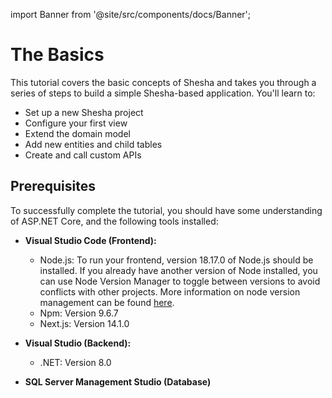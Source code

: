 import Banner from '@site/src/components/docs/Banner';

# The Basics

This tutorial covers the basic concepts of Shesha and takes you through a series of steps to build a simple Shesha-based application. You'll learn to:

- Set up a new Shesha project
- Configure your first view
- Extend the domain model
- Add new entities and child tables
- Create and call custom APIs

## Prerequisites

To successfully complete the tutorial, you should have some understanding of ASP.NET Core, and the following tools installed:

- **Visual Studio Code (Frontend):**

  - Node.js: To run your frontend, version 18.17.0 of Node.js should be installed. If you already have another version of Node installed, you can use Node Version Manager to toggle between versions to avoid conflicts with other projects. More information on node version management can be found [here](https://github.com/nvm-sh/nvm).
  - Npm: Version 9.6.7
  - Next.js: Version 14.1.0

- **Visual Studio (Backend):**

  - .NET: Version 8.0

- **SQL Server Management Studio (Database)**
